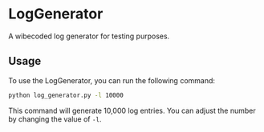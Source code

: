 # LogGenerator

A wibecoded log generator for testing purposes.

## Usage
To use the LogGenerator, you can run the following command:

```bash
python log_generator.py -l 10000
```
This command will generate 10,000 log entries. You can adjust the number by changing the value of `-l`.
